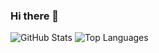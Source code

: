 ### Hi there 👋

![GitHub Stats](https://github-readme-stats.vercel.app/api?username=m-khosravi&show_icons=true&&line_height=40)
![Top Languages](https://github-readme-stats.vercel.app/api/top-langs/?username=m-khosravi&show_icons=true)
<!--
**m-khosravi/m-khosravi** is a ✨ _special_ ✨ repository because its `README.md` (this file) appears on your GitHub profile.

Here are some ideas to get you started:

- 🔭 I’m currently working on ...
- 🌱 I’m currently learning ...
- 👯 I’m looking to collaborate on ...
- 🤔 I’m looking for help with ...
- 💬 Ask me about ...
- 📫 How to reach me: ...
- 😄 Pronouns: ...
- ⚡ Fun fact: ...
-->
